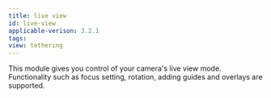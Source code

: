 ```yaml
---
title: live view
id: live-view
applicable-verison: 3.2.1
tags: 
view: tethering
---
```


This module gives you control of your camera's live view mode. Functionality such as focus setting, rotation, adding guides and overlays are supported.
